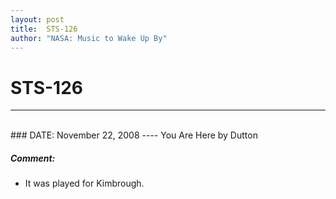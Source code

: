 ```yaml
---
layout: post
title:  STS-126
author: "NASA: Music to Wake Up By"
---
```


# STS-126
----
<br/>
### DATE: November 22, 2008
----
You Are Here by Dutton

##### Comment:
* It was played for Kimbrough.
